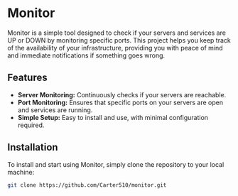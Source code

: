 # Monitor

Monitor is a simple tool designed to check if your servers and services are UP or DOWN by monitoring specific ports. This project helps you keep track of the availability of your infrastructure, providing you with peace of mind and immediate notifications if something goes wrong.

## Features

- **Server Monitoring:** Continuously checks if your servers are reachable.
- **Port Monitoring:** Ensures that specific ports on your servers are open and services are running.
- **Simple Setup:** Easy to install and use, with minimal configuration required.

## Installation

To install and start using Monitor, simply clone the repository to your local machine:

```bash
git clone https://github.com/Carter510/monitor.git
